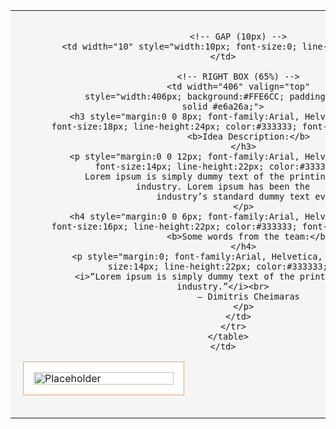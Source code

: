<!-- START: 35% | 10px gap | 65% (Outlook-safe, 640px wide) -->
<table role="presentation" width="100%" border="0" cellspacing="0" cellpadding="0" style="background:#f5f5f5;">
  <tr>
    <td align="center" style="padding:20px;">
      <table role="presentation" width="640" border="0" cellspacing="0" cellpadding="0" style="width:640px; max-width:100%;">
        <tr>
          <!-- LEFT BOX (35%) -->
          <td width="224" valign="top" style="width:224px; background:#ffffff; padding:16px; border:1px solid #e6a26a;">
            <img src="https://via.placeholder.com/300x300.png?text=Image"
                 alt="Placeholder"
                 width="100%"
                 style="display:block; width:100%; height:auto; border:0; line-height:100%; outline:none; text-decoration:none;">
          </td>

          <!-- GAP (10px) -->
          <td width="10" style="width:10px; font-size:0; line-height:0;">&nbsp;</td>

          <!-- RIGHT BOX (65%) -->
          <td width="406" valign="top"
              style="width:406px; background:#FFE6CC; padding:16px; border:1px solid #e6a26a;">
            <h3 style="margin:0 0 8px; font-family:Arial, Helvetica, sans-serif; font-size:18px; line-height:24px; color:#333333; font-weight:700;">
              <b>Idea Description:</b>
            </h3>
            <p style="margin:0 0 12px; font-family:Arial, Helvetica, sans-serif; font-size:14px; line-height:22px; color:#333333;">
              Lorem ipsum is simply dummy text of the printing and typesetting industry. Lorem ipsum has been the
              industry’s standard dummy text ever.
            </p>
            <h4 style="margin:0 0 6px; font-family:Arial, Helvetica, sans-serif; font-size:16px; line-height:22px; color:#333333; font-weight:700;">
              <b>Some words from the team:</b>
            </h4>
            <p style="margin:0; font-family:Arial, Helvetica, sans-serif; font-size:14px; line-height:22px; color:#333333;">
              <i>“Lorem ipsum is simply dummy text of the printing and typesetting industry.”</i><br>
              – Dimitris Cheimaras
            </p>
          </td>
        </tr>
      </table>
    </td>
  </tr>
</table>
<!-- END -->
